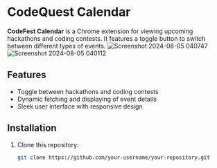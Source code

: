 # CodeQuest Calendar

**CodeFest Calendar** is a Chrome extension for viewing upcoming hackathons and coding contests. It features a toggle button to switch between different types of events.
![Screenshot 2024-08-05 040747](https://github.com/user-attachments/assets/097eede9-6862-4abe-bc0c-ca8d7a832aa0)
![Screenshot 2024-08-05 040112](https://github.com/user-attachments/assets/afafeec4-0fdc-4519-b6bf-d04f39e4090b)


## Features

- Toggle between hackathons and coding contests
- Dynamic fetching and displaying of event details
- Sleek user interface with responsive design

## Installation

1. Clone this repository:
   ```bash
   git clone https://github.com/your-username/your-repository.git
